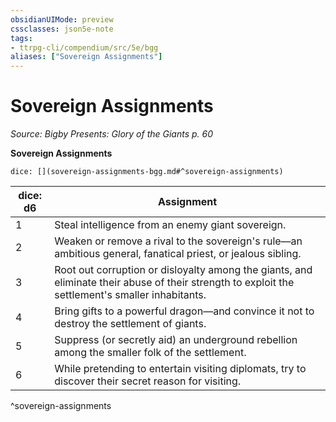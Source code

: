 ```yaml
---
obsidianUIMode: preview
cssclasses: json5e-note
tags:
- ttrpg-cli/compendium/src/5e/bgg
aliases: ["Sovereign Assignments"]
---
```

# Sovereign Assignments
*Source: Bigby Presents: Glory of the Giants p. 60* 

**Sovereign Assignments**

`dice: [](sovereign-assignments-bgg.md#^sovereign-assignments)`

| dice: d6 | Assignment |
|----------|------------|
| 1 | Steal intelligence from an enemy giant sovereign. |
| 2 | Weaken or remove a rival to the sovereign's rule—an ambitious general, fanatical priest, or jealous sibling. |
| 3 | Root out corruption or disloyalty among the giants, and eliminate their abuse of their strength to exploit the settlement's smaller inhabitants. |
| 4 | Bring gifts to a powerful dragon—and convince it not to destroy the settlement of giants. |
| 5 | Suppress (or secretly aid) an underground rebellion among the smaller folk of the settlement. |
| 6 | While pretending to entertain visiting diplomats, try to discover their secret reason for visiting. |
^sovereign-assignments